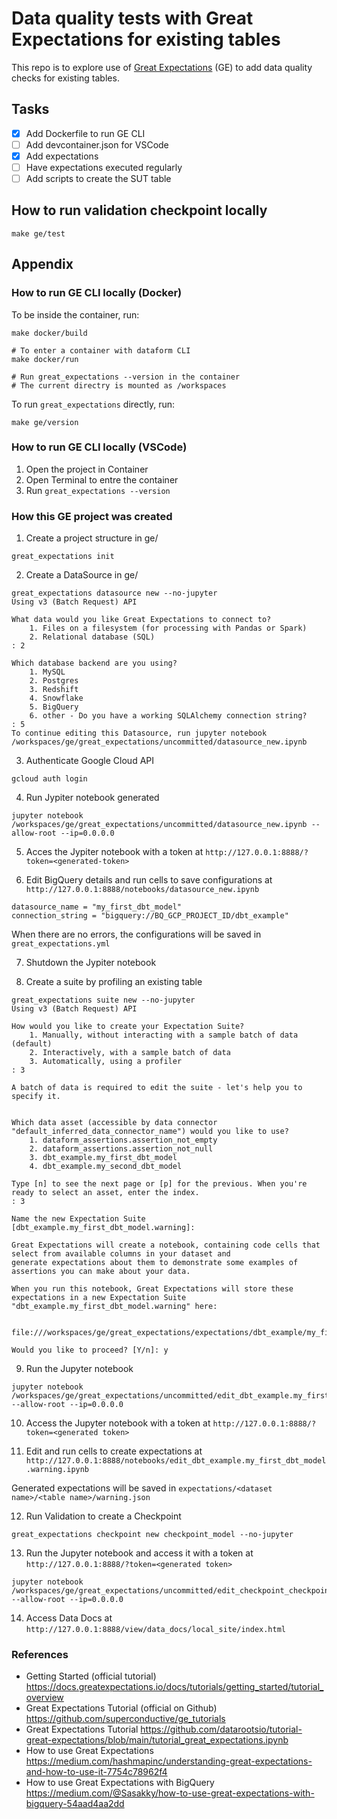 # Data quality tests with Great Expectations for existing tables

This repo is to explore use of [Great Expectations](https://docs.greatexpectations.io/docs/) (GE) to add data quality checks for existing tables.

## Tasks

- [x] Add Dockerfile to run GE CLI
- [ ] Add devcontainer.json for VSCode
- [x] Add expectations
- [ ] Have expectations executed regularly
- [ ] Add scripts to create the SUT table

## How to run validation checkpoint locally

```
make ge/test
```

## Appendix


### How to run GE CLI locally (Docker)

To be inside the container, run:

```
make docker/build

# To enter a container with dataform CLI
make docker/run

# Run great_expectations --version in the container
# The current directry is mounted as /workspaces
```

To run `great_expectations` directly, run:

```
make ge/version
```

### How to run GE CLI locally (VSCode)

1. Open the project in Container
2. Open Terminal to entre the container
3. Run `great_expectations --version`

### How this GE project was created

1. Create a project structure in ge/
```
great_expectations init
```

2. Create a DataSource in ge/
```
great_expectations datasource new --no-jupyter
Using v3 (Batch Request) API

What data would you like Great Expectations to connect to?
    1. Files on a filesystem (for processing with Pandas or Spark)
    2. Relational database (SQL)
: 2

Which database backend are you using?
    1. MySQL
    2. Postgres
    3. Redshift
    4. Snowflake
    5. BigQuery
    6. other - Do you have a working SQLAlchemy connection string?
: 5
To continue editing this Datasource, run jupyter notebook /workspaces/ge/great_expectations/uncommitted/datasource_new.ipynb
```

3. Authenticate Google Cloud API

```
gcloud auth login
```

4. Run Jypiter notebook generated
```
jupyter notebook /workspaces/ge/great_expectations/uncommitted/datasource_new.ipynb --allow-root --ip=0.0.0.0
```

5. Acces the Jypiter notebook with a token at `http://127.0.0.1:8888/?token=<generated-token>`

6. Edit BigQuery details and run cells to save configurations at `http://127.0.0.1:8888/notebooks/datasource_new.ipynb`
```
datasource_name = "my_first_dbt_model"
connection_string = "bigquery://BQ_GCP_PROJECT_ID/dbt_example"
```

When there are no errors, the configurations will be saved in `great_expectations.yml`

7. Shutdown the Jypiter notebook

8. Create a suite by profiling an existing table

```
great_expectations suite new --no-jupyter
Using v3 (Batch Request) API

How would you like to create your Expectation Suite?
    1. Manually, without interacting with a sample batch of data (default)
    2. Interactively, with a sample batch of data
    3. Automatically, using a profiler
: 3

A batch of data is required to edit the suite - let's help you to specify it.


Which data asset (accessible by data connector "default_inferred_data_connector_name") would you like to use?
    1. dataform_assertions.assertion_not_empty
    2. dataform_assertions.assertion_not_null
    3. dbt_example.my_first_dbt_model
    4. dbt_example.my_second_dbt_model

Type [n] to see the next page or [p] for the previous. When you're ready to select an asset, enter the index.
: 3

Name the new Expectation Suite [dbt_example.my_first_dbt_model.warning]:

Great Expectations will create a notebook, containing code cells that select from available columns in your dataset and
generate expectations about them to demonstrate some examples of assertions you can make about your data.

When you run this notebook, Great Expectations will store these expectations in a new Expectation Suite "dbt_example.my_first_dbt_model.warning" here:

  file:///workspaces/ge/great_expectations/expectations/dbt_example/my_first_dbt_model/warning.json

Would you like to proceed? [Y/n]: y
```

9. Run the Jupyter notebook
```
jupyter notebook /workspaces/ge/great_expectations/uncommitted/edit_dbt_example.my_first_dbt_model.warning.ipynb --allow-root --ip=0.0.0.0
```

10. Access the Jupyter notebook with a token at `http://127.0.0.1:8888/?token=<generated token>`

11. Edit and run cells to create expectations at `http://127.0.0.1:8888/notebooks/edit_dbt_example.my_first_dbt_model.warning.ipynb`

Generated expectations will be saved in `expectations/<dataset name>/<table name>/warning.json`

12. Run Validation to create a Checkpoint

```
great_expectations checkpoint new checkpoint_model --no-jupyter
```

13. Run the Jupyter notebook and access it with a token at `http://127.0.0.1:8888/?token=<generated token>`

```
jupyter notebook /workspaces/ge/great_expectations/uncommitted/edit_checkpoint_checkpoint_model.ipynb  --allow-root --ip=0.0.0.0
```

14. Access Data Docs at `http://127.0.0.1:8888/view/data_docs/local_site/index.html`


### References
- Getting Started (official tutorial) https://docs.greatexpectations.io/docs/tutorials/getting_started/tutorial_overview
- Great Expectations Tutorial (official on Github) https://github.com/superconductive/ge_tutorials
- Great Expectations Tutorial https://github.com/datarootsio/tutorial-great-expectations/blob/main/tutorial_great_expectations.ipynb
- How to use Great Expectations https://medium.com/hashmapinc/understanding-great-expectations-and-how-to-use-it-7754c78962f4
- How to use Great Expectations with BigQuery https://medium.com/@Sasakky/how-to-use-great-expectations-with-bigquery-54aad4aa2dd
